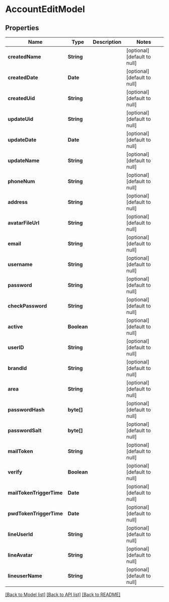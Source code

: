 # AccountEditModel
## Properties

| Name | Type | Description | Notes |
|------------ | ------------- | ------------- | -------------|
| **createdName** | **String** |  | [optional] [default to null] |
| **createdDate** | **Date** |  | [optional] [default to null] |
| **createdUid** | **String** |  | [optional] [default to null] |
| **updateUid** | **String** |  | [optional] [default to null] |
| **updateDate** | **Date** |  | [optional] [default to null] |
| **updateName** | **String** |  | [optional] [default to null] |
| **phoneNum** | **String** |  | [optional] [default to null] |
| **address** | **String** |  | [optional] [default to null] |
| **avatarFileUrl** | **String** |  | [optional] [default to null] |
| **email** | **String** |  | [optional] [default to null] |
| **username** | **String** |  | [optional] [default to null] |
| **password** | **String** |  | [optional] [default to null] |
| **checkPassword** | **String** |  | [optional] [default to null] |
| **active** | **Boolean** |  | [optional] [default to null] |
| **userID** | **String** |  | [optional] [default to null] |
| **brandId** | **String** |  | [optional] [default to null] |
| **area** | **String** |  | [optional] [default to null] |
| **passwordHash** | **byte[]** |  | [optional] [default to null] |
| **passwordSalt** | **byte[]** |  | [optional] [default to null] |
| **mailToken** | **String** |  | [optional] [default to null] |
| **verify** | **Boolean** |  | [optional] [default to null] |
| **mailTokenTriggerTime** | **Date** |  | [optional] [default to null] |
| **pwdTokenTriggerTime** | **Date** |  | [optional] [default to null] |
| **lineUserId** | **String** |  | [optional] [default to null] |
| **lineAvatar** | **String** |  | [optional] [default to null] |
| **lineuserName** | **String** |  | [optional] [default to null] |

[[Back to Model list]](../README.md#documentation-for-models) [[Back to API list]](../README.md#documentation-for-api-endpoints) [[Back to README]](../README.md)

